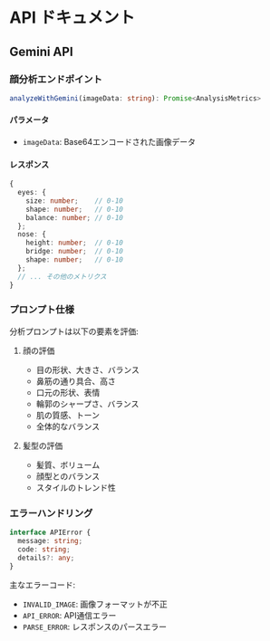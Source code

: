 # API ドキュメント

## Gemini API

### 顔分析エンドポイント

```typescript
analyzeWithGemini(imageData: string): Promise<AnalysisMetrics>
```

#### パラメータ
- `imageData`: Base64エンコードされた画像データ

#### レスポンス
```typescript
{
  eyes: {
    size: number;    // 0-10
    shape: number;   // 0-10
    balance: number; // 0-10
  };
  nose: {
    height: number;  // 0-10
    bridge: number;  // 0-10
    shape: number;   // 0-10
  };
  // ... その他のメトリクス
}
```

### プロンプト仕様

分析プロンプトは以下の要素を評価:

1. 顔の評価
   - 目の形状、大きさ、バランス
   - 鼻筋の通り具合、高さ
   - 口元の形状、表情
   - 輪郭のシャープさ、バランス
   - 肌の質感、トーン
   - 全体的なバランス

2. 髪型の評価
   - 髪質、ボリューム
   - 顔型とのバランス
   - スタイルのトレンド性

### エラーハンドリング

```typescript
interface APIError {
  message: string;
  code: string;
  details?: any;
}
```

主なエラーコード:
- `INVALID_IMAGE`: 画像フォーマットが不正
- `API_ERROR`: API通信エラー
- `PARSE_ERROR`: レスポンスのパースエラー